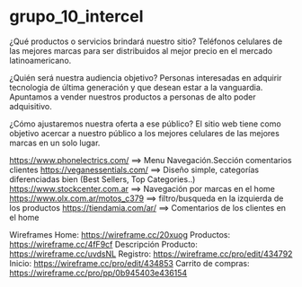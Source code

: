 # grupo_10_intercel

¿Qué productos o servicios brindará nuestro sitio?
Teléfonos celulares de las mejores marcas para ser distribuidos al mejor precio en el mercado latinoamericano. 

¿Quién será nuestra audiencia objetivo? 
Personas interesadas en adquirir tecnologia de última generación y que desean estar a la vanguardia. Apuntamos a vender nuestros productos a personas de alto poder adquisitivo.

¿Cómo ajustaremos nuestra oferta a ese público?
El sitio web tiene como objetivo acercar a nuestro público a los mejores celulares de las mejores marcas en un solo lugar.


https://www.phonelectrics.com/ ==> Menu Navegación.Sección comentarios clientes
https://veganessentials.com/ ==> Diseño simple, categorías diferenciadas bien (Best Sellers, Top Categories..)
https://www.stockcenter.com.ar ==> Navegación por marcas en el home
https://www.olx.com.ar/motos_c379 ==> filtro/busqueda en la izquierda de los productos
https://tiendamia.com/ar/ ==> Comentarios de los clientes en el home


Wireframes
Home: https://wireframe.cc/20xuog
Productos: https://wireframe.cc/4fF9cf
Descripción Producto: https://wireframe.cc/uvdsNL
Registro: https://wireframe.cc/pro/edit/434792
Inicio: https://wireframe.cc/pro/edit/434853
Carrito de compras: https://wireframe.cc/pro/pp/0b945403e436154
